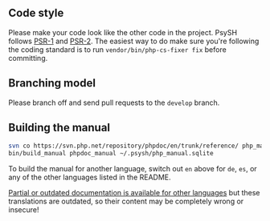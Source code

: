 ## Code style

Please make your code look like the other code in the project. PsySH follows [PSR-1](http://php-fig.org/psr/psr-1/) and [PSR-2](http://php-fig.org/psr/psr-2/). The easiest way to do make sure you're following the coding standard is to run `vendor/bin/php-cs-fixer fix` before committing.

## Branching model

Please branch off and send pull requests to the `develop` branch.

## Building the manual

```sh
svn co https://svn.php.net/repository/phpdoc/en/trunk/reference/ php_manual
bin/build_manual phpdoc_manual ~/.psysh/php_manual.sqlite
```

To build the manual for another language, switch out `en` above for `de`, `es`, or any of the other languages listed in the README.

[Partial or outdated documentation is available for other languages](http://www.php.net/manual/help-translate.php) but these translations are outdated, so their content may be completely wrong or insecure!
